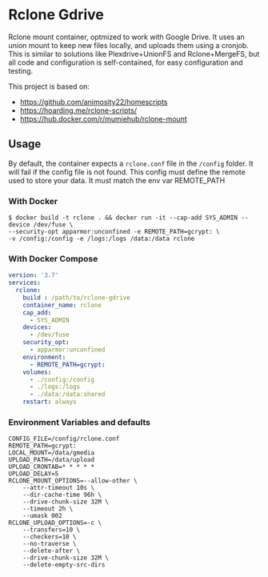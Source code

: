 Rclone Gdrive
=============

Rclone mount container, optmized to work with Google Drive. It uses an union mount to keep new files
locally, and uploads them using a cronjob. This is similar to solutions like Plexdrive+UnionFS and 
Rclone+MergeFS, but all code and configuration is self-contained, for easy configuration and testing.

This project is based on:
- https://github.com/animosity22/homescripts
- https://hoarding.me/rclone-scripts/
- https://hub.docker.com/r/mumiehub/rclone-mount


## Usage
By default, the container expects a `rclone.conf` file in the `/config` folder. It will fail if 
the config file is not found. This config must define the remote used to store your data. It
must match the env var REMOTE_PATH


### With Docker
```
$ docker build -t rclone . && docker run -it --cap-add SYS_ADMIN --device /dev/fuse \
--security-opt apparmor:unconfined -e REMOTE_PATH=gcrypt: \
-v /config:/config -e /logs:/logs /data:/data rclone
```

### With Docker Compose
```yml
version: '3.7'
services:
  rclone:
    build : /path/to/rclone-gdrive
    container_name: rclone
    cap_add:
      - SYS_ADMIN
    devices:
      - /dev/fuse
    security_opt:
      - apparmor:unconfined
    environment:
      - REMOTE_PATH=gcrypt:
    volumes:
      - ./config:/config
      - ./logs:/logs
      - ./data:/data:shared
    restart: always
```

### Environment Variables and defaults
```
CONFIG_FILE=/config/rclone.conf
REMOTE_PATH=gcrypt:
LOCAL_MOUNT=/data/gmedia
UPLOAD_PATH=/data/upload
UPLOAD_CRONTAB=* * * * *
UPLOAD_DELAY=5
RCLONE_MOUNT_OPTIONS=--allow-other \
    --attr-timeout 10s \
    --dir-cache-time 96h \
    --drive-chunk-size 32M \
    --timeout 2h \
    --umask 002
RCLONE_UPLOAD_OPTIONS=-c \
    --transfers=10 \
    --checkers=10 \
    --no-traverse \
    --delete-after \
    --drive-chunk-size 32M \
    --delete-empty-src-dirs
```
